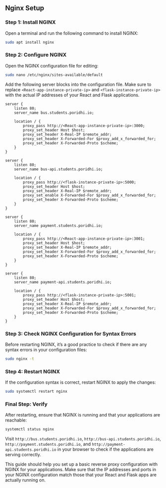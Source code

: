 
## Nginx Setup

### Step 1: Install NGINX
Open a terminal and run the following command to install NGINX:
```bash
sudo apt install nginx
```

### Step 2: Configure NGINX
Open the NGINX configuration file for editing:
```bash
sudo nano /etc/nginx/sites-available/default
```
Add the following server blocks into the configuration file. Make sure to replace `<React-app-instance-private-ip>` and `<flask-instance-private-ip>` with the actual IP addresses of your React and Flask applications.

```nginx
server {
    listen 80;
    server_name bus.students.poridhi.io;

    location / {
        proxy_pass http://<React-app-instance-private-ip>:3000;
        proxy_set_header Host $host;
        proxy_set_header X-Real-IP $remote_addr;
        proxy_set_header X-Forwarded-For $proxy_add_x_forwarded_for;
        proxy_set_header X-Forwarded-Proto $scheme;
    }
}

server {
    listen 80;
    server_name bus-api.students.poridhi.io;

    location / {
        proxy_pass http://<flask-instance-private-ip>:5000;
        proxy_set_header Host $host;
        proxy_set_header X-Real-IP $remote_addr;
        proxy_set_enable X-Forwarded-For $proxy_add_x_forwarded_for;
        proxy_set_header X-Forwarded-Proto $scheme;
    }
}

server {
    listen 80;
    server_name payment.students.poridhi.io;

    location / {
        proxy_pass http://<React-app-instance-private-ip>:3001;
        proxy_set_header Host $host;
        proxy_set_header X-Real-IP $remote_addr;
        proxy_set_header X-Forwarded-For $proxy_add_x_forwarded_for;
        proxy_set_header X-Forwarded-Proto $scheme;
    }
}

server {
    listen 80;
    server_name payment-api.students.poridhi.io;

    location / {
        proxy_pass http://<flask-instance-private-ip>:5001;
        proxy_set_header Host $host;
        proxy_set_header X-Real-IP $remote_addr;
        proxy_set_header X-Forwarded-For $proxy_add_x_forwarded_for;
        proxy_set_header X-Forwarded-Proto $scheme;
    }
}
```

### Step 3: Check NGINX Configuration for Syntax Errors
Before restarting NGINX, it’s a good practice to check if there are any syntax errors in your configuration files:
```bash
sudo nginx -t
```

### Step 4: Restart NGINX
If the configuration syntax is correct, restart NGINX to apply the changes:
```bash
sudo systemctl restart nginx
```

### Final Step: Verify
After restarting, ensure that NGINX is running and that your applications are reachable:
```bash
systemctl status nginx
```

Visit `http://bus.students.poridhi.io`, `http://bus-api.students.poridhi.io`, `http://payment.students.poridhi.io`, and `http://payment-api.students.poridhi.io` in your browser to check if the applications are serving correctly.

This guide should help you set up a basic reverse proxy configuration with NGINX for your applications. Make sure that the IP addresses and ports in your NGINX configuration match those that your React and Flask apps are actually running on.